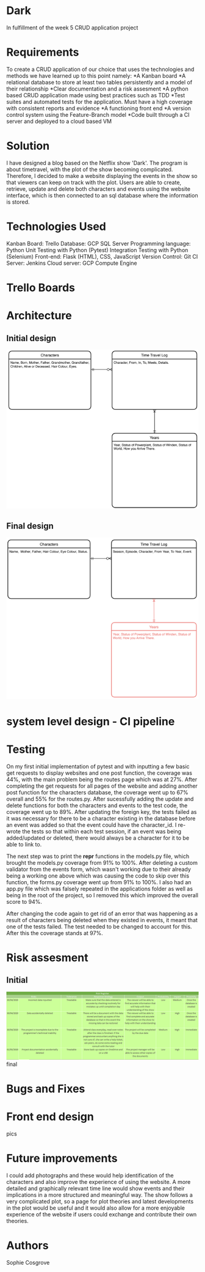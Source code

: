 # Dark
In fulfillment of the week 5 CRUD application project

# Requirements
To create a CRUD application of our choice that uses the technologies and methods we have learned up to this point namely: *A Kanban     board *A relational database to store at least two tables persistently and a model of their relationship *Clear documentation and a     risk assesment *A python based CRUD application made using best practices such as TDD *Test suites and automated tests for the           application. Must have a high coverage with consistent reports and evidence *A functioning front end *A version control system using     the Feature-Branch model *Code built through a CI server and deployed to a cloud based VM

# Solution 
I have designed a blog based on the Netflix show 'Dark'. The program is about timetravel, with the plot of the show becoming complicated. Therefore, I decided to make a website displaying the events in the show so that viewers can keep on track with the plot.
Users are able to create, retrieve, update and delete both characters and events using the website interface, which is then connected to an sql database where the information is stored. 

# Technologies Used
Kanban Board: Trello
Database: GCP SQL Server
Programming language: Python
Unit Testing with Python (Pytest)
Integration Testing with Python (Selenium)
Front-end: Flask (HTML), CSS, JavaScript
Version Control: Git
CI Server: Jenkins
Cloud server: GCP Compute Engine

# Trello Boards

# Architecture
## Initial design
![imageoferd1](https://github.com/sophiecosgrove/Dark/blob/master/erd%201.png)
## Final design 
![imageoferd2](https://github.com/sophiecosgrove/Dark/blob/master/erd%20after.png)


# system level design - CI pipeline

# Testing
On my first initial implementation of pytest and with inputting a few basic get requests to display websites and one post function, the coverage was 44%, with the main problem being the routes page which was at 27%. After completing the get requests for all pages of the website and adding another post function for the characters database, the coverage went up to 67% overall and 55% for the routes.py. After sucessfully adding the update and delete functions for both the characters and events to the test code, the coverage went up to 89%. 
After updating the foreign key, the tests failed as it was necessary for there to be a character existing in the database before an event was added so that the event could have the character_id. I re-wrote the tests so that within each test session, if an event was being added/updated or deleted, there would always be a character for it to be able to link to.

The next step was to print the __repr__ functions in the models.py file, which brought the models.py coverage from 91% to 100%. After deleting a custom validator from the events form, which wasn't working due to their already being a working one above which was causing the code to skip over this function, the forms.py coverage went up from 91% to 100%. I also had an app.py file which was falsely repeated in the applications folder as well as being in the root of the project, so I removed this which improved the overall score to 94%.

After changing the code again to get rid of an error that was happening as a result of characters being deleted when they existed in events, it meant that one of the tests failed. The test needed to be changed to account for this. After this the coverage stands at 97%. 

# Risk assesment
## Initial
![imageofinitialriskassessment](https://github.com/sophiecosgrove/Dark/blob/master/risk%20assessment%20before.png)
final

# Bugs and Fixes

# Front end design
pics

# Future improvements
I could add photographs and these would help identification of the characters and also improve the experience of using the website.
A more detailed and graphically relevant time line would show events and their implications in a more structured and meaningful way. The show follows a very complicated plot, so a page for plot theories and latest developments in the plot would be useful and it would also allow for a more enjoyable experience of the website if users could exchange and contribute their own theories. 


# Authors
Sophie Cosgrove
